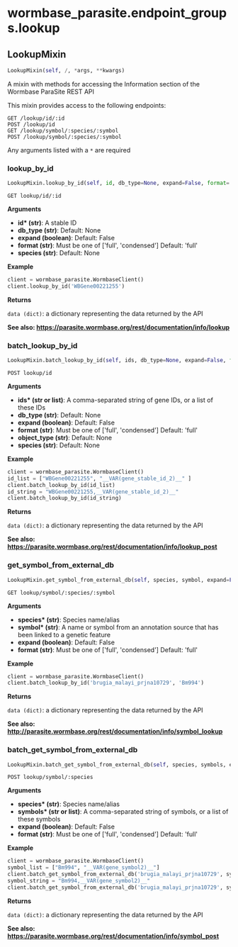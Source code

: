 <h1 id="wormbase_parasite.endpoint_groups.lookup">wormbase_parasite.endpoint_groups.lookup</h1>


<h2 id="wormbase_parasite.endpoint_groups.lookup.LookupMixin">LookupMixin</h2>

```python
LookupMixin(self, /, *args, **kwargs)
```
A mixin with methods for accessing the Information section of the Wormbase ParaSite REST API

This mixin provides access to the following endpoints:

```
GET /lookup/id/:id
POST /lookup/id
GET /lookup/symbol/:species/:symbol
POST /lookup/symbol/:species/:symbol
```

Any arguments listed with a `*` are required


<h3 id="wormbase_parasite.endpoint_groups.lookup.LookupMixin.lookup_by_id">lookup_by_id</h3>

```python
LookupMixin.lookup_by_id(self, id, db_type=None, expand=False, format='full', species=None)
```
`GET lookup/id/:id`

__Arguments__

- __id* (str)__: A stable ID
- __db_type (str)__: Default: None
- __expand (boolean)__: Default: False
- __format (str)__: Must be one of ['full', 'condensed'] Default: 'full'
- __species (str)__: Default: None

__Example__

```python
client = wormbase_parasite.WormbaseClient()
client.lookup_by_id('WBGene00221255')
```

__Returns__

`data (dict)`: a dictionary representing the data returned by the API

__See also: https://parasite.wormbase.org/rest/documentation/info/lookup__



<h3 id="wormbase_parasite.endpoint_groups.lookup.LookupMixin.batch_lookup_by_id">batch_lookup_by_id</h3>

```python
LookupMixin.batch_lookup_by_id(self, ids, db_type=None, expand=False, format='full', object_type=None, species=None)
```
`POST lookup/id`

__Arguments__

- __ids* (str or list)__: A comma-separated string of gene IDs, or a list of these IDs
- __db_type (str)__: Default: None
- __expand (boolean)__: Default: False
- __format (str)__: Must be one of ['full', 'condensed'] Default: 'full'
- __object_type (str)__: Default: None
- __species (str)__: Default: None

__Example__

```python
client = wormbase_parasite.WormbaseClient()
id_list = ["WBGene00221255", "__VAR(gene_stable_id_2)__" ]
client.batch_lookup_by_id(id_list)
id_string = "WBGene00221255,__VAR(gene_stable_id_2)__"
client.batch_lookup_by_id(id_string)
```

__Returns__

`data (dict)`: a dictionary representing the data returned by the API

__See also: https://parasite.wormbase.org/rest/documentation/info/lookup_post__



<h3 id="wormbase_parasite.endpoint_groups.lookup.LookupMixin.get_symbol_from_external_db">get_symbol_from_external_db</h3>

```python
LookupMixin.get_symbol_from_external_db(self, species, symbol, expand=False, format='full')
```
`GET lookup/symbol/:species/:symbol`

__Arguments__

- __species* (str)__: Species name/alias
- __symbol* (str)__: A name or symbol from an annotation source that has been linked to a genetic feature
- __expand (boolean)__: Default: False
- __format (str)__: Must be one of ['full', 'condensed'] Default: 'full'

__Example__

```python
client = wormbase_parasite.WormbaseClient()
client.batch_lookup_by_id('brugia_malayi_prjna10729', 'Bm994')
```

__Returns__

`data (dict)`: a dictionary representing the data returned by the API


__See also: http://parasite.wormbase.org/rest/documentation/info/symbol_lookup__



<h3 id="wormbase_parasite.endpoint_groups.lookup.LookupMixin.batch_get_symbol_from_external_db">batch_get_symbol_from_external_db</h3>

```python
LookupMixin.batch_get_symbol_from_external_db(self, species, symbols, expand=False, format='full')
```
`POST lookup/symbol/:species`

__Arguments__

- __species* (str)__: Species name/alias
- __symbols* (str or list)__: A comma-separated string of symbols, or a list of these symbols
- __expand (boolean)__: Default: False
- __format (str)__: Must be one of ['full', 'condensed'] Default: 'full'

__Example__

```python
client = wormbase_parasite.WormbaseClient()
symbol_list = ["Bm994", "__VAR(gene_symbol2)__"]
client.batch_get_symbol_from_external_db('brugia_malayi_prjna10729', symbol_list)
symbol_string = "Bm994,__VAR(gene_symbol2)__"
client.batch_get_symbol_from_external_db('brugia_malayi_prjna10729', symbol_string)
```

__Returns__

`data (dict)`: a dictionary representing the data returned by the API


__See also: https://parasite.wormbase.org/rest/documentation/info/symbol_post__



